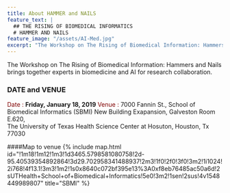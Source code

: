 ```yaml
---
title: About HAMMER and NAILS
feature_text: |
  ## THE RISING OF BIOMEDICAL INFORMATICS
  # HAMMER AND NAILS
feature_image: "/assets/AI-Med.jpg"
excerpt: "The Workshop on The Rising of Biomedical Information: Hammers and Nails brings together experts in biomedicine and AI for research collaboration."
---
```


The Workshop on The Rising of Biomedical Information: Hammers and Nails brings together experts in biomedicine and AI for research collaboration.

### DATE and VENUE

<span style="color:maroon">Date : </span> **Friday, January 18, 2019**
<span style="color:maroon">Venue : </span> 7000 Fannin St., School of Biomedical Informatics (SBMI) New Building Exapansion, Galveston Room E.620,  
        The University of Texas Health Science Center at Hosuton, Houston, Tx 77030

####Map to venue
{% include map.html id="!1m18!1m12!1m3!1d3465.5798581080758!2d-95.40539354892864!3d29.702958341488937!2m3!1f0!2f0!3f0!3m2!1i1024!2i768!4f13.1!3m3!1m2!1s0x8640c072bf395e13%3A0xf8eb76485ac50a6d!2sUTHealth+School+of+Biomedical+Informatics!5e0!3m2!1sen!2sus!4v1548449989807" title="SBMI" %}

